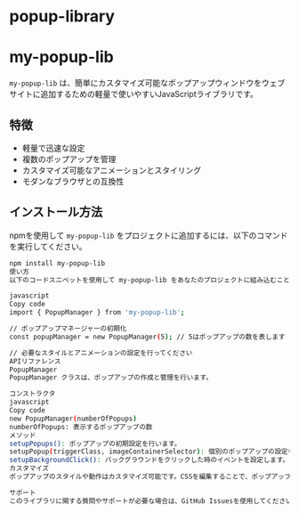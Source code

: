 # popup-library

# my-popup-lib

`my-popup-lib` は、簡単にカスタマイズ可能なポップアップウィンドウをウェブサイトに追加するための軽量で使いやすいJavaScriptライブラリです。

## 特徴

- 軽量で迅速な設定
- 複数のポップアップを管理
- カスタマイズ可能なアニメーションとスタイリング
- モダンなブラウザとの互換性

## インストール方法

npmを使用して `my-popup-lib` をプロジェクトに追加するには、以下のコマンドを実行してください。

```bash
npm install my-popup-lib
使い方
以下のコードスニペットを使用して my-popup-lib をあなたのプロジェクトに組み込むことができます。

javascript
Copy code
import { PopupManager } from 'my-popup-lib';

// ポップアップマネージャーの初期化
const popupManager = new PopupManager(5); // 5はポップアップの数を表します

// 必要なスタイルとアニメーションの設定を行ってください
APIリファレンス
PopupManager
PopupManager クラスは、ポップアップの作成と管理を行います。

コンストラクタ
javascript
Copy code
new PopupManager(numberOfPopups)
numberOfPopups: 表示するポップアップの数
メソッド
setupPopups(): ポップアップの初期設定を行います。
setupPopup(triggerClass, imageContainerSelector): 個別のポップアップの設定を行います。
setupBackgroundClick(): バックグラウンドをクリックした時のイベントを設定します。
カスタマイズ
ポップアップのスタイルや動作はカスタマイズ可能です。CSSを編集することで、ポップアップの見た目を変更することができます。

サポート
このライブラリに関する質問やサポートが必要な場合は、GitHub Issuesを使用してください。

